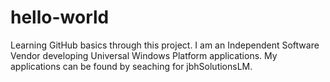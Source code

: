 # hello-world
Learning GitHub basics through this project.
I am an Independent Software Vendor developing Universal Windows Platform applications.
My applications can be found by seaching for jbhSolutionsLM.

